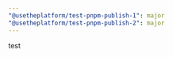 ```yaml
---
"@usetheplatform/test-pnpm-publish-1": major
"@usetheplatform/test-pnpm-publish-2": major
---
```


test
